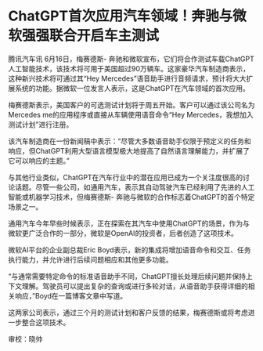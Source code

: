 

# ChatGPT首次应用汽车领域！奔驰与微软强强联合开启车主测试

腾讯汽车讯 6月16日，梅赛德斯-
奔驰和微软宣布，它们将合作测试车载ChatGPT人工智能技术，该技术将可用于美国超过90万辆车。这家豪华汽车制造商表示，这种新兴技术将可通过其“Hey
Mercedes”语音助手进行音频请求，预计将大大扩展系统的功能。据微软一位发言人表示，这是ChatGPT在汽车领域的首次应用。

梅赛德斯表示，美国客户的可选测试计划将于周五开始。客户可以通过该公司名为Mercedes me的应用程序或直接从车辆使用语音命令“Hey
Mercedes，我想加入测试计划”进行注册。

该汽车制造商在一份新闻稿中表示：“尽管大多数语音助手仅限于预定义的任务和响应，但ChatGPT利用大型语言模型极大地提高了自然语言理解能力，并扩展了它可以响应的主题。”

与其他行业类似，ChatGPT在汽车行业中的潜在应用已成为一个关注度很高的讨论话题。尽管一些公司，如通用汽车，表示其自动驾驶汽车已经利用了先进的人工智能或机器学习技术，但梅赛德斯-
奔驰与微软的合作标志着ChatGPT的首个特定场景之一。

通用汽车今年早些时候表示，正在探索在其汽车中使用ChatGPT的场景，作为与微软更广泛合作的一部分，微软是OpenAI的投资者，后者创造了这项技术。

微软AI平台的企业副总裁Eric Boyd表示，新的集成将增加语音命令和交互、任务执行能力，并允许进行后续问题相应和其他更多功能。

“与通常需要特定命令的标准语音助手不同，ChatGPT擅长处理后续问题并保持上下文理解。驾驶员可以提出复杂的查询或进行多轮对话，从语音助手获得详细的相关响应，”Boyd在一篇博客文章中写道。

这两家公司表示，通过三个月的测试计划和客户反馈的结果，梅赛德斯或将考虑进一步整合这项技术。

审校：晓帅

